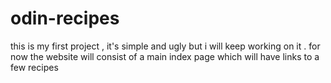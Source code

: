# odin-recipes
this is my first project , it's simple and ugly but i will keep working on it .
for now the website will consist of a main index page which will have links to a few recipes 
